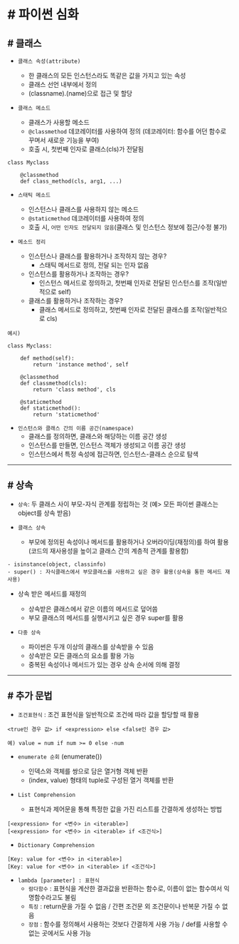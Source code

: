 # # 파이썬 심화

## # 클래스
- `클래스 속성(attribute)`
    - 한 클래스의 모든 인스턴스라도 똑같은 값을 가지고 있는 속성
    - 클래스 선언 내부에서 정의
    - (classname).(name)으로 접근 및 할당


- `클래스 메소드`
    - 클래스가 사용할 메소드
    - `@classmethod` 데코레이터를 사용하여 정의 (데코레이터: 함수를 어던 함수로 꾸며서 새로운 기능을 부여)
    - 호출 시, 첫번째 인자로 클래스(cls)가 전달됨
```
class Myclass

    @classmethod
    def class_method(cls, arg1, ...)
```

- `스태틱 메소드`
    - 인스턴스나 클래스를 사용하지 않는 메소드
    - `@staticmethod` 데코레이터를 사용하여 정의
    - 호출 시, `어떤 인자도 전달되지 않음`(클래스 및 인스턴스 정보에 접근/수정 불가)

- `메소드 정리`
    - 인스턴스나 클래스를 활용하거나 조작하지 않는 경우?
        - 스태틱 메서드로 정의, 전달 되는 인자 없음
    - 인스턴스를 활용하거나 조작하는 경우?
        - 인스턴스 메서드로 정의하고, 첫번째 인자로 전달된 인스턴스를 조작(일반적으로 self)
    - 클래스를 활용하거나 조작하는 경우?
        - 클래스 메서드로 정의하고, 첫번째 인자로 전달된 클래스를 조작(일반적으로 cls)
```
예시)

class Myclass:

    def method(self):
        return 'instance method', self

    @classmethod
    def classmethod(cls):
        return 'class method', cls

    @staticmethod
    def staticmethod():
        return 'staticmethod'
```    
- `인스턴스와 클래스 간의 이름 공간(namespace)`
    - 클래스를 정의하면, 클래스와 해당하는 이름 공간 생성
    - 인스턴스를 만들면, 인스턴스 객체가 생성되고 이름 공간 생성
    - 인스턴스에서 특정 속성에 접근하면, 인스턴스-클래스 순으로 탐색
---------------------------------------------------

## # 상속
- `상속`: 두 클래스 사이 부모-자식 관계를 정립하는 것 (예> 모든 파이썬 클래스는 object를 상속 받음)

- `클래스 상속`
    - 부모에 정의된 속성이나 메서드를 활용하거나 오버라이딩(재정의)를 하여 활용 (코드의 재사용성을 높이고 클래스 간의 계층적 관계를 활용함)
```
- isinstance(object, classinfo)
- super() : 자식클래스에서 부모클래스를 사용하고 싶은 경우 활용(상속을 통한 메서드 재사용)
```
- 상속 받은 메서드를 재정의
    - 상속받은 클래스에서 같은 이름의 메서드로 덮어씀
    - 부모 클래스의 메서드를 실행시키고 싶은 경우 super를 활용

- `다중 상속`
    - 파이썬은 두개 이상의 클래스를 상속받을 수 있음
    - 상속받은 모든 클래스의 요소를 활용 가능
    - 중복된 속성이나 메서드가 있는 경우 상속 순서에 의해 결정

-------------------------------------------------------
## # 추가 문법
- `조건표현식` : 조건 표현식을 일반적으로 조건에 따라 값을 할당할 때 활용
```
<true인 경우 값> if <expression> else <false인 경우 값>

예) value = num if num >= 0 else -num
```
- `enumerate 순회` (enumerate())
    - 인덱스와 객체를 쌍으로 담은 열거형 객체 반환
    - (index, value) 형태의 tuple로 구성된 열거 객체를 반환

- `List Comprehension`
    - 표현식과 제어문을 통해 특정한 값을 가진 리스트를 간결하게 생성하는 방법
```
[<expression> for <변수> in <iterable>]
[<expression> for <변수> in <iterable> if <조건식>]
```
- `Dictionary Comprehension`
```
[Key: value for <변수> in <iterable>]
[Key: value for <변수> in <iterable> if <조건식>]
```

- `lambda [parameter] : 표현식`
    - `람다함수` : 표현식을 계산한 결과값을 반환하는 함수로, 이름이 없는 함수여서 익명함수라고도 불림
    - `특징` : return문을 가질 수 없음 / 간편 조건문 외 조건문이나 반복문 가질 수 없음
    - `장점` : 함수를 정의해서 사용하는 것보다 간결하게 사용 가능 / def를 사용할 수 없는 곳에서도 사용 가능